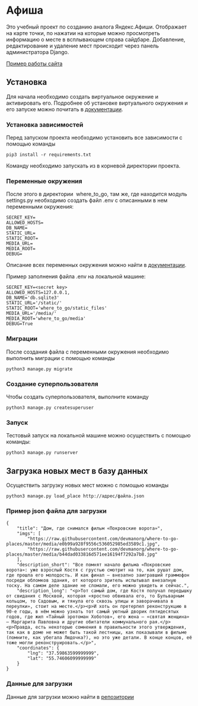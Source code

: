 # Афиша

Это учебный проект по созданию аналога Яндекс.Афиши. Отображает на карте точки, по нажатии на которые можно просмотреть информацию о месте в всплывающем справа сайдбаре. Добавление, редактирование и удаление мест происходит через панель администратора Django.

[Пример работы сайта](http://popkovaleks.pythonanywhere.com)

## Установка

Для начала необходимо создать виртуальное окружение и активировать его.
Подробнее об установке виртуального окружения и его запуске можно почитать в [документации](https://virtualenv.pypa.io/en/latest/index.html).

### Установка зависимостей
Перед запуском проекта необходимо установить все зависимости с помощью команды
```
pip3 install -r requirements.txt
```
Команду необходимо запускать из в корневой директории проекта.

### Переменные окружения
После этого в директории  where_to_go, там же, где находится модуль settings.py необходимо создать файл .env с описанными в нем переменными окружения:
```
SECRET_KEY=
ALLOWED_HOSTS=
DB_NAME=
STATIC_URL=
STATIC_ROOT=
MEDIA_URL=
MEDIA_ROOT=
DEBUG=
```
Описание всех переменных окружения можно найти в [документации](https://docs.djangoproject.com/en/3.0/howto/deployment/checklist/).

Пример заполнения файла .env на локальной машине:
```
SECRET_KEY=<secret key>
ALLOWED_HOSTS=127.0.0.1,
DB_NAME='db.sqlite3'
STATIC_URL='/static/'
STATIC_ROOT='where_to_go/static_files'
MEDIA_URL='/media/'
MEDIA_ROOT='where_to_go/media'
DEBUG=True
```

### Миграции
После создания файла с переменными окружения необходимо выполнить миграции с помощью команды
```
python3 manage.py migrate
```

### Создание суперпользователя
Чтобы создать суперпользователя, выполните команду 
```
python3 manage.py createsuperuser
```

### Запуск
Тестовый запуск на локальной машине можно осуществить с помощью команды:
```
python3 manage.py runserver
```
## Загрузка новых мест в базу данных
Осуществить загрузку новых мест можно с помощью команды
```
python3 manage.py load_place http://адрес/файла.json
```
### Пример json файла для загрузки
```
{
    "title": "Дом, где снимался фильм «Покровские ворота»",
    "imgs": [
        "https://raw.githubusercontent.com/devmanorg/where-to-go-places/master/media/e0b99a928f9556c536052985ed3589c1.jpg",
        "https://raw.githubusercontent.com/devmanorg/where-to-go-places/master/media/b44dad033816d571ee16194f7292a7b8.jpg"
    ],
    "description_short": "Все помнят начало фильма «Покровские ворота»: уже взрослый Костя с грустью смотрит на то, как рушат дом, где прошла его молодость. И как финал — внезапно заигравший граммофон посреди обломков здания, от которого зритель испытывал внезапную тоску. На самом деле здание не сломали, его можно увидеть и сейчас.",
    "description_long": "<p>Тот самый дом, где Костя получал передышку от свидания с Москвой, которая «яростно обвивала его, то Бульварным кольцом, то Садовым, и тянула его сквозь улицы и заворачивала в переулки», стоит на месте.</p><p>И хоть он претерпел реконструкцию в 90-е годы, в нём можно узнать тот самый уютный дворик пятидесятых годов, где жил «Тайный эротоман Хоботов», его жена — «святая женщина» — Маргарита Павловна и другие обитатели коммунального рая.</p><p>Правда, есть некоторые сомнения в правильности этого утверждения, так как в доме не может быть такой лестницы, как показывали в фильме (помните, как убегала Людочка?), но это уже детали. В конце концов, её тоже могли реконструировать.</p>",
    "coordinates": {
        "lng": "37.59863599999999",
        "lat": "55.74606099999999"
    }
}
```

### Данные для загрузки
Данные для загрузки можно найти в [репозитории](https://github.com/devmanorg/where-to-go-places)